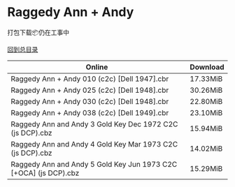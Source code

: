 # Raggedy Ann + Andy

打包下载📦仍在工事中

[回到总目录](/Catalogs.md)







Online | Download
--- | ---
Raggedy Ann + Andy 010 (c2c) [Dell 1947].cbr | 17.33MiB
Raggedy Ann + Andy 025 (c2c) [Dell 1948].cbr | 30.26MiB
Raggedy Ann + Andy 030 (c2c) [Dell 1948].cbr | 22.80MiB
Raggedy Ann + Andy 038 (c2c) [Dell 1949].cbr | 23.10MiB
Raggedy Ann and Andy 3 Gold Key Dec 1972 C2C (js DCP).cbz | 15.94MiB
Raggedy Ann and Andy 4 Gold Key Mar 1973 C2C (js DCP).cbz | 14.02MiB
Raggedy Ann and Andy 5 Gold Key Jun 1973 C2C [+OCA] (js DCP).cbz | 15.29MiB